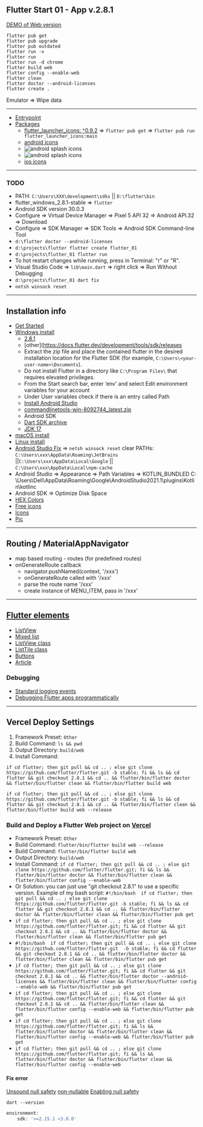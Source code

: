 Flutter Start 01 - App v.2.8.1
---

[DEMO of Web version](https://flutter-start01.vercel.app)

```
flutter pub get
flutter pub upgrade
flutter pub outdated
flutter run -v
flutter run
flutter run -d chrome
flutter build web
flutter config --enable-web
flutter clean
flutter doctor --android-licenses
flutter create .
```

Emulator => Wipe data

---------------------

* [Entrypoint](lib/main.dart)
* [Packages](pubspec.yaml)
    - [flutter_launcher_icons: ^0.9.2](https://pub.dev/packages/flutter_launcher_icons) => `flutter pub get`
      => `flutter pub run flutter_launcher_icons:main `
    - [android icons](android/app/src/main/res)
    - ![android splash icons](android/app/src/main/res/drawable/splash_icon.png)
    - ![android splash icons](android/app/src/main/res/drawable-v21/splash_icon.png)
    - [ios icons](ios/Runner/Assets.xcassets/AppIcon.appiconset)

---------------------

### TODO

* PATH: `C:\Users\XXX\development\sdks` || `D:\flutter\bin`
* flutter_windows_2.8.1-stable => `flutter`
* Android SDK version 30.0.3
* Configure => Virtual Device Manager => Pixel 5 API 32 => Android API.32 => Download
* Configure => SDK Manager => SDK Tools => Android SDK Command-line Tool
* `d:\flutter doctor --android-licenses`
* `d:\projects\flutter flutter create flutter_01`
* `d:\projects\flutter_01 flutter run`
* To hot restart changes while running, press in Terminal: "r" or "R".
* Visual Studio Code => `lib\main.dart` => right click => Run Without Debugging
* `d:\projects\flutter_01 dart fix`
* `netsh winsock reset`

---------------------

## Installation info

* [Get Started](https://docs.flutter.dev/get-started)
* [Windows install](https://docs.flutter.dev/get-started/install/windows)
    * [2.8.1](https://storage.googleapis.com/flutter_infra_release/releases/stable/windows/flutter_windows_2.8.1-stable.zip)
    * [other](https://docs.flutter.dev/development/tools/sdk/releases
    * Extract the zip file and place the contained flutter in the desired installation location for the Flutter SDK (for
      example, `C:\Users\<your-user-name>\Documents`).
    * Do not install Flutter in a directory like `C:\Program Files\` that requires elevated privileges.
    * From the Start search bar, enter ‘env’ and select Edit environment variables for your account
    * Under User variables check if there is an entry called Path
    * [Install Android Studio](https://developer.android.com/studio)
    * [commandlinetools-win-8092744_latest.zip](https://developer.android.com/studio#:~:text=commandlinetools%2Dwin%2D8092744_latest.zip)
    * Android SDK
    * [Dart SDK archive](https://dart.dev/get-dart/archive)
    * [JDK 17](https://www.oracle.com/java/technologies/downloads/#jdk17-windows)
* [macOS install](https://docs.flutter.dev/get-started/install/macos)
* [Linux install](https://docs.flutter.dev/get-started/install/linux)
* [Android Studio Fix](https://intellij-support.jetbrains.com/hc/en-us/articles/360007568559-Start-Failed-Internal-error-recovering-IDE-to-the-working-state-after-the-critical-startup-error)
  => `netsh winsock reset`
  clear PATHs: `C:\Users\xxx\AppData\Roaming\JetBrains` ||`C:\Users\xxx\AppData\Local\Google`
  || `C:\Users\xxx\AppData\Local\npm-cache`
* Android Studio => Appearance => Path Variables => KOTLIN_BUNDLED C:
  \Users\Dell\AppData\Roaming\Google\AndroidStudio2021.1\plugins\Kotlin\kotlinc
* Android SDK => Optimize Disk Space
* [HEX Colors](https://www.colorhexa.com/84fca6)
* [Free icons](https://www.freepik.com/free-icon/development_14967745.htm#query=progress&position=36&from_view=search)
* [Icons](https://www.flaticon.com/free-icon/development_821501)
* [Pic](https://www.freepik.com/free-vector/tropical-island-early-morning-sea-palms_20955981.htm#query=night%20sky&position=11&from_view=search)

------------------------

## Routing / MaterialAppNavigator

* map based routing - routes (for predefined routes)
* onGenerateRoute callback
    - navigator.pushNamed(context, '/xxx')
    - onGenerateRoute called with '/xxx'
    - parse the route name '/xxx'
    - create instance of MENU_ITEM, pass in '/xxx'

------------------------

## [Flutter elements](https://docs.flutter.dev/development/ui/widgets/material)

* [ListView](https://docs.flutter.dev/cookbook/lists/basic-list)
* [Mixed list](https://docs.flutter.dev/cookbook/lists/mixed-list)
* [ListView class](https://api.flutter.dev/flutter/widgets/ListView-class.html)
* [ListTile class](https://api.flutter.dev/flutter/material/ListTile-class.html)
* [Buttons](https://api.flutter.dev/flutter/material/TextButton-class.html)
* [Article](https://flutteragency.com/add-a-listview-to-a-column/)

### Debugging

* [Standard logging events](https://docs.flutter.dev/development/tools/devtools/logging)
* [Debugging Flutter apps programmatically](https://docs.flutter.dev/testing/code-debugging#logging)

------------------------

## Vercel Deploy Settings

1. Framework Preset: `Other`
2. Build Command: `ls && pwd`
3. Output Directory: `build/web`
4. Install Command:

```shell
if cd flutter; then git pull && cd .. ; else git clone https://github.com/flutter/flutter.git -b stable; fi && ls && cd flutter && git checkout 2.8.1 && cd .. && flutter/bin/flutter doctor && flutter/bin/flutter clean && flutter/bin/flutter build web
```

```shell
if cd flutter; then git pull && cd .. ; else git clone https://github.com/flutter/flutter.git -b stable; fi && ls && cd flutter && git checkout 2.8.1 && cd .. && flutter/bin/flutter clean && flutter/bin/flutter build web --release
```

### Build and Deploy a Flutter Web project on [Vercel](https://vercel.com)

* Framework Preset: `Other`
* Build Command: `flutter/bin/flutter build web --release`
* Build Command: `flutter/bin/flutter build web`
* Output Directory: `build/web`
* Install Command:
  `if cd flutter; then git pull && cd .. ; else git clone https://github.com/flutter/flutter.git; fi && ls && flutter/bin/flutter doctor && flutter/bin/flutter clean && flutter/bin/flutter config --enable-web`
* Or Solution: you can just use "git checkout 2.8.1" to use a specific version. Example of my bash script:
  `#!/bin/bash  if cd flutter; then git pull && cd .. ; else git clone https://github.com/flutter/flutter.git -b stable; fi && ls && cd flutter && git checkout 2.8.1 && cd .. && flutter/bin/flutter doctor && flutter/bin/flutter clean && flutter/bin/flutter pub get`
* `if cd flutter; then git pull && cd .. ; else git clone https://github.com/flutter/flutter.git; fi && cd flutter && git checkout 2.8.1 && cd .. && flutter/bin/flutter doctor && flutter/bin/flutter clean && flutter/bin/flutter pub get`
* `#!/bin/bash  if cd flutter; then git pull && cd .. ; else git clone https://github.com/flutter/flutter.git  -b stable; fi && cd flutter && git checkout 2.8.1 && cd .. && flutter/bin/flutter doctor && flutter/bin/flutter clean && flutter/bin/flutter pub get`
* `if cd flutter; then git pull && cd .. ; else git clone https://github.com/flutter/flutter.git; fi && cd flutter && git checkout 2.8.1 && cd .. && flutter/bin/flutter doctor --android-licenses && flutter/bin/flutter clean && flutter/bin/flutter config --enable-web && flutter/bin/flutter pub get`
* `if cd flutter; then git pull && cd .. ; else git clone https://github.com/flutter/flutter.git; fi && cd flutter && git checkout 2.8.1 && cd .. && flutter/bin/flutter clean && flutter/bin/flutter config --enable-web && flutter/bin/flutter pub get`
* `if cd flutter; then git pull && cd .. ; else git clone https://github.com/flutter/flutter.git; fi && ls && flutter/bin/flutter doctor && flutter/bin/flutter clean && flutter/bin/flutter config --enable-web && flutter/bin/flutter pub get`
* `if cd flutter; then git pull && cd .. ; else git clone https://github.com/flutter/flutter.git; fi && ls && flutter/bin/flutter doctor && flutter/bin/flutter clean && flutter/bin/flutter config --enable-web`

#### Fix error

[Unsound null safety](https://dart.dev/null-safety/unsound-null-safety)
[non-nullable](https://stackoverflow.com/questions/64560461/the-parameter-cant-have-a-value-of-null-because-of-its-type-in-dart)
[Enabling null safety](https://stackoverflow.com/questions/64621051/how-to-enable-null-safety-in-flutter)

``` 
dart --version
```

````javascript
environment:
    sdk: '>=2.15.1 <3.0.0'
````
